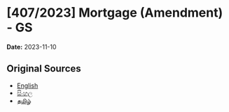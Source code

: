 # [407/2023] Mortgage (Amendment) - GS

**Date:** 2023-11-10

## Original Sources

- [English](https://documents.gov.lk/view/bills/2023/11/407-2023_E.pdf)
- [සිංහල](https://documents.gov.lk/view/bills/2023/11/407-2023_S.pdf)
- [தமிழ்](https://documents.gov.lk/view/bills/2023/11/407-2023_T.pdf)
